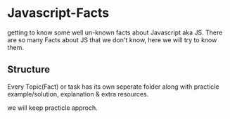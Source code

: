 # Javascript-Facts
getting to know some well un-known facts about Javascript aka JS.
There are so many Facts about JS that we don't know, here we will try to know them.

## Structure
Every Topic(Fact) or task has its own seperate folder along with practicle example/solution, explanation & extra resources.

we will keep practicle approch.
